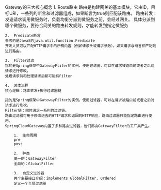 Gateway的三大核心概念
    1.  Route路由
    路由是构建网关的基本模块，它由ID，目标URI，一些列的断言和过滤器组成，如果断言为true则匹配该路由。
    路由转发：
    发送请求调用微服务时，负载均衡分派到微服务之前，会经过网关。
    具体分派到哪个微服务，要符合网关的路由转发规则，才能转发到指定微服务

    2.  Predicate断言
    参考的是Java8的java.util.function.Predicate
    开发人员可以匹配HTTP请求中的所有内容（例如请求头或请求参数），如果请求与断言相匹配则进行路由。

    3.  Filter过滤
    指的是Spring框架中GatewayFliter的实例，使用过滤器，可以在请求被路由前或者之后对请求进行修改。
    处理请求前和处理请求后都可能有Filter

    4.  总体流程
    核心逻辑：路由转发+执行过滤器链

    指的是Spring框架中GatewayFilter的实例，使用过滤器，可以在请求被路由前或者之后对请求进行修改。
    Filter链：同时满足一系列的过滤链。
    路由过滤器可用于修改进去的HTTP请求和返回的HTTP响应，路由过滤器只能指定路由进行使用。
    SpringCloudGateway内置了多种路由过滤器，他们都由GatewayFilter的工厂类产生。

        1.  生命周期
        pre
        post

        2.  种类
        单一的：GatewayFilter
        全局的：GlobalFilter

        3.  自定义过滤器
        两个主要接口介绍：implements GlobalFilter, Ordered
        定义一个全局过滤器
